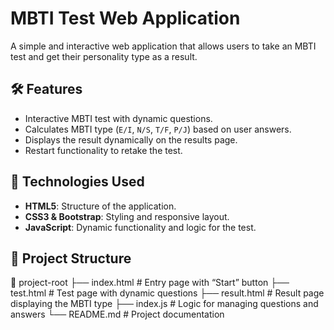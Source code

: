 # MBTI Test Web Application

A simple and interactive web application that allows users to take an MBTI test and get their personality type as a result.

## 🛠 Features
- Interactive MBTI test with dynamic questions.
- Calculates MBTI type (`E/I`, `N/S`, `T/F`, `P/J`) based on user answers.
- Displays the result dynamically on the results page.
- Restart functionality to retake the test.

## 🌟 Technologies Used
- **HTML5**: Structure of the application.
- **CSS3 & Bootstrap**: Styling and responsive layout.
- **JavaScript**: Dynamic functionality and logic for the test.

## 📂 Project Structure
📁 project-root
├── index.html       # Entry page with “Start” button
├── test.html        # Test page with dynamic questions
├── result.html      # Result page displaying the MBTI type
├── index.js         # Logic for managing questions and answers
└── README.md        # Project documentation
